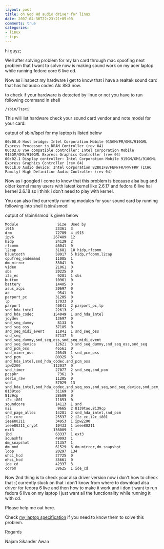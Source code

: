 ```yaml
---
layout: post
title: oh God Hd audio driver for linux
date: 2007-04-30T22:23:21+05:00
comments: true
categories:
- linux
- tips
---
```

hi guyz;

Well after solving problem for my lan card through mac spoofing next problem that I want to solve now is making sound work on my acer laptop while running fedore core 6 live cd.

Now as i inspect my hardware i get to know that i have a realtek sound card that has hd audio codec Alc 883 now.

to check if your hardware is detected by linux or not you have to run following command in shell

	/sbin/lspci

This will list hardware check your sound card vendor and note model for your card.

output of sbin/lspci for my laptop is listed below

	00:00.0 Host bridge: Intel Corporation Mobile 915GM/PM/GMS/910GML Express Processor to DRAM Controller (rev 04)
	00:02.0 VGA compatible controller: Intel Corporation Mobile 915GM/GMS/910GML Express Graphics Controller (rev 04)
	00:02.1 Display controller: Intel Corporation Mobile 915GM/GMS/910GML Express Graphics Controller (rev 04)
	00:1b.0 Audio device: Intel Corporation 82801FB/FBM/FR/FW/FRW (ICH6 Family) High Definition Audio Controller (rev 04)
Now as i googled i come to know that this problem is because alsa bug and older kernel many users with latest kernel like 2.6.17 and fedora 6 live hai kernel 2.6.18 so i think i don't need to play with kernel.

You can also find currently running modules for your sound card by running
following into 	shell 
	/sbin/lsmod

output of /sbin/lsmod is given below

	Module                  Size  Used by
	i915                   23361  3
	drm                    72789  4 i915
	ipv6                  267489  12
	hidp                   24129  2
	rfcomm                 46041  0
	l2cap                  31681  10 hidp,rfcomm
	bluetooth              58917  5 hidp,rfcomm,l2cap
	cpufreq_ondemand       11085  1
	dm_mirror              33041  0
	video                  21061  0
	sbs                    20225  0
	i2c_ec                  9281  1 sbs
	button                 10961  0
	battery                14405  0
	asus_acpi              20697  0
	ac                      9541  0
	parport_pc             31205  0
	lp                     17033  0
	parport                40841  2 parport_pc,lp
	snd_hda_intel          22613  2
	snd_hda_codec         154049  1 snd_hda_intel
	joydev                 13697  0
	snd_seq_dummy           8133  0
	snd_seq_oss            37185  0
	snd_seq_midi_event     11841  1 snd_seq_oss
	snd_seq                57137  5 snd_seq_dummy,snd_seq_oss,snd_seq_midi_event
	snd_seq_device         12621  3 snd_seq_dummy,snd_seq_oss,snd_seq
	snd_pcm_oss            46561  0
	snd_mixer_oss          20545  1 snd_pcm_oss
	snd_pcm                80325  3 snd_hda_intel,snd_hda_codec,snd_pcm_oss
	ipw2200               112037  0
	snd_timer              27077  2 snd_seq,snd_pcm
	pcspkr                  7361  0
	serio_raw              11205  0
	snd                    57029  13 snd_hda_intel,snd_hda_codec,snd_seq_oss,snd_seq,snd_seq_device,snd_pcm_oss,snd_mixer_oss,snd_pcm,snd_timer
	8139too                31169  0
	8139cp                 28609  0
	i2c_i801               11853  0
	soundcore              14113  1 snd
	mii                     9665  2 8139too,8139cp
	snd_page_alloc         14281  2 snd_hda_intel,snd_pcm
	i2c_core               25537  2 i2c_ec,i2c_i801
	ieee80211              34953  1 ipw2200
	ieee80211_crypt        10433  1 ieee80211
	ext3                  136009  1
	jbd                    63337  1 ext3
	squashfs               49093  1
	dm_snapshot            21357  1
	dm_mod                 61529  6 dm_mirror,dm_snapshot
	loop                   20297  134
	uhci_hcd               27725  0
	ehci_hcd               35661  0
	ide_cd                 42337  3
	cdrom                  38625  1 ide_cd

Now 2nd thing is to check your alsa driver version now i don't how to check that :( currently stuck on that i don't know from where to download alsa driver for fedora 6 live and then how to make it work and i don't want to run fedora 6 live on my laptop i just want all the functionality while running it with cd.

Please help me out here.

Check <a href="http://najam.wordpress.com/2007/02/13/my-acer-aspire-1642znwlci/" title="My laptop configuration">my laptop specification</a> if you need to know them to solve this problem.

Regards

Najam Sikander Awan
